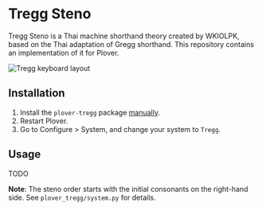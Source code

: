 # Tregg Steno

Tregg Steno is a Thai machine shorthand theory created by WKIOLPK, based on the Thai adaptation of Gregg shorthand. This repository contains an implementation of it for Plover.

![Tregg keyboard layout](https://raw.githubusercontent.com/sammdot/plover-tregg/main/assets/layout.png)

## Installation

1. Install the `plover-tregg` package [manually](https://plover.wiki/index.php/Plugins#Manually_Installing_Plugins).
2. Restart Plover.
3. Go to Configure > System, and change your system to `Tregg`.

## Usage

TODO

**Note**: The steno order starts with the initial consonants on the right-hand side. See `plover_tregg/system.py` for details.
